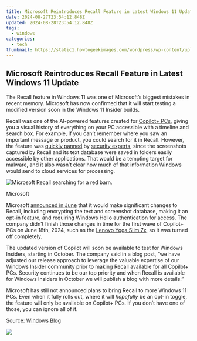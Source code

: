 ```yaml
---
title: Microsoft Reintroduces Recall Feature in Latest Windows 11 Update
date: 2024-08-27T23:54:12.848Z
updated: 2024-08-28T23:54:12.848Z
tags:
  - windows
categories:
  - tech
thumbnail: https://static1.howtogeekimages.com/wordpress/wp-content/uploads/2024/01/windows-11-logo.jpg
---
```


## Microsoft Reintroduces Recall Feature in Latest Windows 11 Update

The Recall feature in Windows 11 was one of Microsoft’s biggest mistakes in recent memory. Microsoft has now confirmed that it will start testing a modified version soon in the Windows 11 Insider builds.

 Recall was one of the AI-powered features created for [Copilot+ PCs](https://change-location.techidaily.com/how-to-stop-my-spouse-from-spying-on-my-motorola-moto-g24-drfone-by-drfone-virtual-android/), giving you a visual history of everything on your PC accessible with a timeline and search box. For example, if you can’t remember where you saw an important message or product, you could search for it in Recall. However, the feature was [quickly panned](https://doublepulsar.com/recall-stealing-everything-youve-ever-typed-or-viewed-on-your-own-windows-pc-is-now-possible-da3e12e9465e) by [security experts](https://www.bbc.com/news/articles/cpwwqp6nx14o), since the screenshots captured by Recall and its text database were saved in folders easily accessible by other applications. That would be a tempting target for malware, and it also wasn’t clear how much of that information Windows would send to cloud services for processing.

![Microsoft Recall searching for a red barn.](https://static1.howtogeekimages.com/wordpress/wp-content/uploads/2024/05/recall-1.png) 

Microsoft

 Microsoft [announced in June](https://youtube-stream.techidaily.com/in-2024-the-best-of-yt-a-deep-dive-into-music-dance-clips-23/) that it would make significant changes to Recall, including encrypting the text and screenshot database, making it an opt-in feature, and requiring Windows Hello authentication for access. The company didn’t finish those changes in time for the first wave of Copilot+ PCs on June 18th, 2024, such as the [Lenovo Yoga Slim 7x](https://fox-helps.techidaily.com/new-2024-approved-complete-control-over-your-youtube-viewing-experience/), so it was turned off completely.

 The updated version of Copilot will soon be available to test for Windows Insiders, starting in October. The company said in a blog post, “we have adjusted our release approach to leverage the valuable expertise of our Windows Insider community prior to making Recall available for all Copilot+ PCs. Security continues to be our top priority and when Recall is available for Windows Insiders in October we will publish a blog with more details.”

 Microsoft has still not announced plans to bring Recall to more Windows 11 PCs. Even when it fully rolls out, where it will _hopefully_ be an opt-in toggle, the feature will only be available on Copilot+ PCs. If you don’t have one of those, you can ignore all of it.

 Source: [Windows Blog](https://blogs.windows.com/windowsexperience/2024/06/07/update-on-the-recall-preview-feature-for-copilot-pcs/)

<ins class="adsbygoogle"
     style="display:block"
     data-ad-format="autorelaxed"
     data-ad-client="ca-pub-7571918770474297"
     data-ad-slot="1223367746"></ins>



<ins class="adsbygoogle"
     style="display:block"
     data-ad-client="ca-pub-7571918770474297"
     data-ad-slot="8358498916"
     data-ad-format="auto"
     data-full-width-responsive="true"></ins>



<!-- affiliate ads begin -->
<a href="https://shop.incomedia.eu/order/checkout.php?PRODS=39655089&QTY=1&AFFILIATE=108875&CART=1"><img src="https://incomedia.eu/files/images/affiliates/wa/01_WA_728x90.jpg" border="0"></a>
<!-- affiliate ads end -->